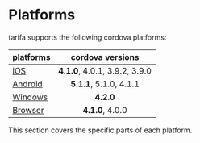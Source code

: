 # Platforms

tarifa supports the following cordova platforms:

| platforms      | cordova versions |
| ---------------|:------:|
| [iOS](./ios.md)         |  **4.1.0**, 4.0.1, 3.9.2, 3.9.0     |
| [Android](./android.md)   | **5.1.1**, 5.1.0, 4.1.1      |
| [Windows](./windows.md) |  **4.2.0** |
| [Browser](./browser.md) | **4.1.0**, 4.0.0 |

This section covers the specific parts of each platform.
